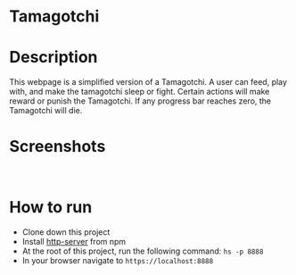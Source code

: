 # Tamagotchi

# Description
This webpage is a simplified version of a Tamagotchi. A user can feed, play with, and make the tamagotchi sleep or fight. Certain actions will make reward or punish the Tamagotchi. If any progress bar reaches zero, the Tamagotchi will die.

# Screenshots
![]()
![]()

# How to run
* Clone down this project
* Install [http-server](https://www.npmjs.com/package/http-server) from npm
* At the root of this project, run the following command: `hs -p 8888`
* In your browser navigate to `https://localhost:8888`
